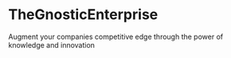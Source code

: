 # TheGnosticEnterprise
Augment your companies competitive edge through the power of knowledge and innovation
